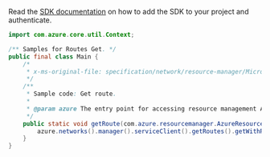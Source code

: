Read the [SDK documentation](https://github.com/Azure/azure-sdk-for-java/blob/azure-resourcemanager_2.13.0/sdk/resourcemanager/azure-resourcemanager/README.md) on how to add the SDK to your project and authenticate.

```java
import com.azure.core.util.Context;

/** Samples for Routes Get. */
public final class Main {
    /*
     * x-ms-original-file: specification/network/resource-manager/Microsoft.Network/stable/2021-05-01/examples/RouteTableRouteGet.json
     */
    /**
     * Sample code: Get route.
     *
     * @param azure The entry point for accessing resource management APIs in Azure.
     */
    public static void getRoute(com.azure.resourcemanager.AzureResourceManager azure) {
        azure.networks().manager().serviceClient().getRoutes().getWithResponse("rg1", "testrt", "route1", Context.NONE);
    }
}
```
